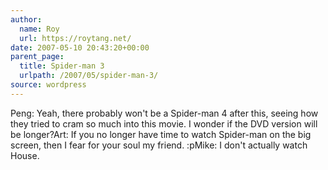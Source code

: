 ```yaml
---
author:
  name: Roy
  url: https://roytang.net/
date: 2007-05-10 20:43:20+00:00
parent_page:
  title: Spider-man 3
  urlpath: /2007/05/spider-man-3/
source: wordpress
---
```


Peng: Yeah, there probably won't be a Spider-man 4 after this, seeing how they  tried to cram so much into this movie. I wonder if the DVD version will be  longer?Art: If you no longer have time to watch Spider-man on the big screen, then I  fear for your soul my friend. :pMike: I don't actually watch House.